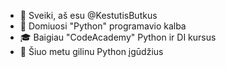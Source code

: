- 👋 Sveiki, aš esu @KestutisButkus
- 👀 Domiuosi "Python" programavio kalba
- 🎓 Baigiau "CodeAcademy" Python ir DI kursus
- 🌱 Šiuo metu gilinu Python įgūdžius

